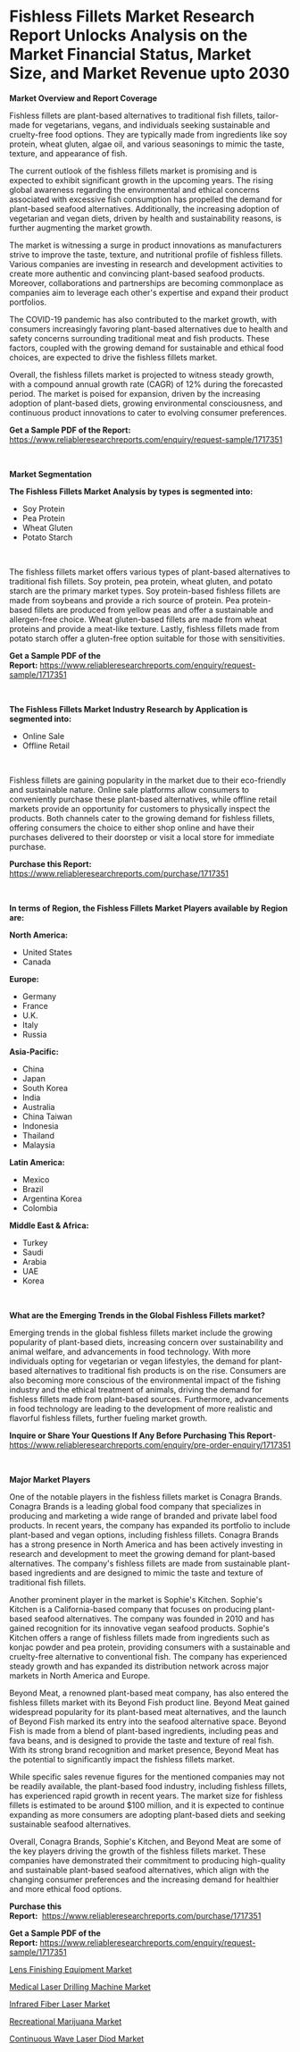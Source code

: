 <p><h1>Fishless Fillets Market Research Report Unlocks Analysis on the Market Financial Status, Market Size, and Market Revenue upto 2030</h1></p><p><strong>Market Overview and Report Coverage</strong></p>
<p><p>Fishless fillets are plant-based alternatives to traditional fish fillets, tailor-made for vegetarians, vegans, and individuals seeking sustainable and cruelty-free food options. They are typically made from ingredients like soy protein, wheat gluten, algae oil, and various seasonings to mimic the taste, texture, and appearance of fish.</p><p>The current outlook of the fishless fillets market is promising and is expected to exhibit significant growth in the upcoming years. The rising global awareness regarding the environmental and ethical concerns associated with excessive fish consumption has propelled the demand for plant-based seafood alternatives. Additionally, the increasing adoption of vegetarian and vegan diets, driven by health and sustainability reasons, is further augmenting the market growth.</p><p>The market is witnessing a surge in product innovations as manufacturers strive to improve the taste, texture, and nutritional profile of fishless fillets. Various companies are investing in research and development activities to create more authentic and convincing plant-based seafood products. Moreover, collaborations and partnerships are becoming commonplace as companies aim to leverage each other's expertise and expand their product portfolios.</p><p>The COVID-19 pandemic has also contributed to the market growth, with consumers increasingly favoring plant-based alternatives due to health and safety concerns surrounding traditional meat and fish products. These factors, coupled with the growing demand for sustainable and ethical food choices, are expected to drive the fishless fillets market.</p><p>Overall, the fishless fillets market is projected to witness steady growth, with a compound annual growth rate (CAGR) of 12% during the forecasted period. The market is poised for expansion, driven by the increasing adoption of plant-based diets, growing environmental consciousness, and continuous product innovations to cater to evolving consumer preferences.</p></p>
<p><strong>Get a Sample PDF of the Report:</strong> <a href="https://www.reliableresearchreports.com/enquiry/request-sample/1717351">https://www.reliableresearchreports.com/enquiry/request-sample/1717351</a></p>
<p>&nbsp;</p>
<p><strong>Market Segmentation</strong></p>
<p><strong>The Fishless Fillets Market Analysis by types is segmented into:</strong></p>
<p><ul><li>Soy Protein</li><li>Pea Protein</li><li>Wheat Gluten</li><li>Potato Starch</li></ul></p>
<p>&nbsp;</p>
<p><p>The fishless fillets market offers various types of plant-based alternatives to traditional fish fillets. Soy protein, pea protein, wheat gluten, and potato starch are the primary market types. Soy protein-based fishless fillets are made from soybeans and provide a rich source of protein. Pea protein-based fillets are produced from yellow peas and offer a sustainable and allergen-free choice. Wheat gluten-based fillets are made from wheat proteins and provide a meat-like texture. Lastly, fishless fillets made from potato starch offer a gluten-free option suitable for those with sensitivities.</p></p>
<p><strong>Get a Sample PDF of the Report:</strong>&nbsp;<a href="https://www.reliableresearchreports.com/enquiry/request-sample/1717351">https://www.reliableresearchreports.com/enquiry/request-sample/1717351</a></p>
<p>&nbsp;</p>
<p><strong>The Fishless Fillets Market Industry Research by Application is segmented into:</strong></p>
<p><ul><li>Online Sale</li><li>Offline Retail</li></ul></p>
<p>&nbsp;</p>
<p><p>Fishless fillets are gaining popularity in the market due to their eco-friendly and sustainable nature. Online sale platforms allow consumers to conveniently purchase these plant-based alternatives, while offline retail markets provide an opportunity for customers to physically inspect the products. Both channels cater to the growing demand for fishless fillets, offering consumers the choice to either shop online and have their purchases delivered to their doorstep or visit a local store for immediate purchase.</p></p>
<p><strong>Purchase this Report:</strong>&nbsp; <a href="https://www.reliableresearchreports.com/purchase/1717351">https://www.reliableresearchreports.com/purchase/1717351</a></p>
<p>&nbsp;</p>
<p><strong>In terms of Region, the Fishless Fillets Market Players available by Region are:</strong></p>
<p>
    <p> <strong> North America: </strong>
        <ul>
            <li>United States</li>
            <li>Canada</li>
        </ul>
        </p> 
    <p> <strong> Europe: </strong>
        <ul>
            <li>Germany</li>
            <li>France</li>
            <li>U.K.</li>
            <li>Italy</li>
            <li>Russia</li>
        </ul>
        </p> 
    <p> <strong> Asia-Pacific: </strong>
        <ul>
            <li>China</li>
            <li>Japan</li>
            <li>South Korea</li>
            <li>India</li>
            <li>Australia</li>
            <li>China Taiwan</li>
            <li>Indonesia</li>
            <li>Thailand</li>
            <li>Malaysia</li>
        </ul>
        </p> 
    <p> <strong> Latin America: </strong>
        <ul>
            <li>Mexico</li>
            <li>Brazil</li>
            <li>Argentina Korea</li>
            <li>Colombia</li>
        </ul>
        </p> 
    <p> <strong> Middle East & Africa: </strong>
        <ul>
            <li>Turkey</li>
            <li>Saudi</li>
            <li>Arabia</li>
            <li>UAE</li>
            <li>Korea</li>
        </ul>
    </p>
    </p>
<p>&nbsp;</p>
<p><strong>What are the Emerging Trends in the Global Fishless Fillets market?</strong></p>
<p><p>Emerging trends in the global fishless fillets market include the growing popularity of plant-based diets, increasing concern over sustainability and animal welfare, and advancements in food technology. With more individuals opting for vegetarian or vegan lifestyles, the demand for plant-based alternatives to traditional fish products is on the rise. Consumers are also becoming more conscious of the environmental impact of the fishing industry and the ethical treatment of animals, driving the demand for fishless fillets made from plant-based sources. Furthermore, advancements in food technology are leading to the development of more realistic and flavorful fishless fillets, further fueling market growth.</p></p>
<p><strong>Inquire or Share Your Questions If Any Before Purchasing This Report</strong>- <a href="https://www.reliableresearchreports.com/enquiry/pre-order-enquiry/1717351">https://www.reliableresearchreports.com/enquiry/pre-order-enquiry/1717351</a></p>
<p>&nbsp;</p>
<p><strong>Major Market Players</strong></p>
<p><p>One of the notable players in the fishless fillets market is Conagra Brands. Conagra Brands is a leading global food company that specializes in producing and marketing a wide range of branded and private label food products. In recent years, the company has expanded its portfolio to include plant-based and vegan options, including fishless fillets. Conagra Brands has a strong presence in North America and has been actively investing in research and development to meet the growing demand for plant-based alternatives. The company's fishless fillets are made from sustainable plant-based ingredients and are designed to mimic the taste and texture of traditional fish fillets.</p><p>Another prominent player in the market is Sophie's Kitchen. Sophie's Kitchen is a California-based company that focuses on producing plant-based seafood alternatives. The company was founded in 2010 and has gained recognition for its innovative vegan seafood products. Sophie's Kitchen offers a range of fishless fillets made from ingredients such as konjac powder and pea protein, providing consumers with a sustainable and cruelty-free alternative to conventional fish. The company has experienced steady growth and has expanded its distribution network across major markets in North America and Europe.</p><p>Beyond Meat, a renowned plant-based meat company, has also entered the fishless fillets market with its Beyond Fish product line. Beyond Meat gained widespread popularity for its plant-based meat alternatives, and the launch of Beyond Fish marked its entry into the seafood alternative space. Beyond Fish is made from a blend of plant-based ingredients, including peas and fava beans, and is designed to provide the taste and texture of real fish. With its strong brand recognition and market presence, Beyond Meat has the potential to significantly impact the fishless fillets market.</p><p>While specific sales revenue figures for the mentioned companies may not be readily available, the plant-based food industry, including fishless fillets, has experienced rapid growth in recent years. The market size for fishless fillets is estimated to be around $100 million, and it is expected to continue expanding as more consumers are adopting plant-based diets and seeking sustainable seafood alternatives.</p><p>Overall, Conagra Brands, Sophie's Kitchen, and Beyond Meat are some of the key players driving the growth of the fishless fillets market. These companies have demonstrated their commitment to producing high-quality and sustainable plant-based seafood alternatives, which align with the changing consumer preferences and the increasing demand for healthier and more ethical food options.</p></p>
<p><strong>Purchase this Report:</strong>&nbsp;&nbsp;<a href="https://www.reliableresearchreports.com/purchase/1717351">https://www.reliableresearchreports.com/purchase/1717351</a></p>
<p></p>
<p><strong>Get a Sample PDF of the Report:</strong>&nbsp;<a href="https://www.reliableresearchreports.com/enquiry/request-sample/1717351">https://www.reliableresearchreports.com/enquiry/request-sample/1717351</a></p>
<p><p><a href="https://medium.com/@orphabrakus2023/lens-finishing-equipment-market-size-reveals-the-best-marketing-channels-in-global-industry-27341c6bb3ab">Lens Finishing Equipment Market</a></p><p><a href="https://www.linkedin.com/pulse/medical-laser-drilling-machine-market-size-share-global-analysis/">Medical Laser Drilling Machine Market</a></p><p><a href="https://www.linkedin.com/pulse/infrared-fiber-laser-market-research-report-unlocks-analysis/">Infrared Fiber Laser Market</a></p><p><a href="https://medium.com/@rosaleekoss/recreational-marijuana-market-analysis-and-sze-forecasted-for-period-from-2023-to-2030-d796f3eb4b12">Recreational Marijuana Market</a></p><p><a href="https://www.linkedin.com/pulse/continuous-wave-laser-diod-market-size-2023/">Continuous Wave Laser Diod Market</a></p></p>